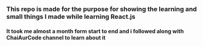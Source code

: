 <h3>This repo is made for the purpose for showing the learning and small things I made while learning React.js </h3>
<h4>It took me almost a month form start to end and i followed along with ChaiAurCode channel to learn about it </h4>
